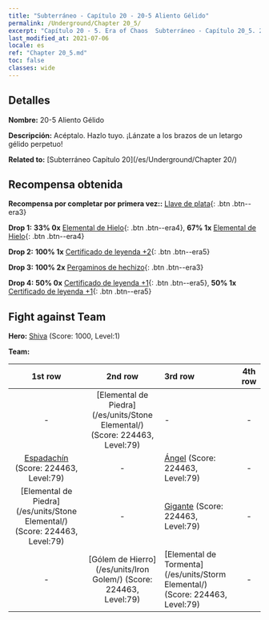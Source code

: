 ```yaml
---
title: "Subterráneo - Capítulo 20 - 20-5 Aliento Gélido"
permalink: /Underground/Chapter 20_5/
excerpt: "Capítulo 20 - 5. Era of Chaos  Subterráneo - Capítulo 20_5. 20-5 Aliento Gélido"
last_modified_at: 2021-07-06
locale: es
ref: "Chapter 20_5.md"
toc: false
classes: wide
---
```


## Detalles

 **Nombre:** 20-5 Aliento Gélido

 **Descripción:** Acéptalo. Hazlo tuyo. ¡Lánzate a los brazos de un letargo gélido perpetuo!

 **Related to:** [Subterráneo Capítulo 20](/es/Underground/Chapter 20/)

## Recompensa obtenida

 **Recompensa por completar por primera vez::** [Llave de plata](/ItemsES/con_693/){: .btn .btn--era3}

 **Drop 1:** **33% 0x** [Elemental de Hielo](/ItemsES/unt_264/){: .btn .btn--era4}, **67% 1x** [Elemental de Hielo](/ItemsES/unt_264/){: .btn .btn--era4}

 **Drop 2:** **100% 1x** [Certificado de leyenda +2](/ItemsES/mat_81/){: .btn .btn--era5}

 **Drop 3:** **100% 2x** [Pergaminos de hechizo](/ItemsES/con_694/){: .btn .btn--era3}

 **Drop 4:** **50% 0x** [Certificado de leyenda +1](/ItemsES/mat_74/){: .btn .btn--era5}, **50% 1x** [Certificado de leyenda +1](/ItemsES/mat_74/){: .btn .btn--era5}


## Fight against Team
 **Hero:** [Shiva](/es/heroes/Shiva/) (Score: 1000, Level:1)

 **Team:**


  | 1st row | 2nd row | 3rd row | 4th row |
  |:----:|:----:|:----|:----:|
  | - | [Elemental de Piedra](/es/units/Stone Elemental/) (Score: 224463, Level:79)  | - | - |
  | [Espadachín](/es/units/Swordsman/) (Score: 224463, Level:79)  | - | [Ángel](/es/units/Angel/) (Score: 224463, Level:79)  | - |
  | [Elemental de Piedra](/es/units/Stone Elemental/) (Score: 224463, Level:79)  | - | [Gigante](/es/units/Giant/) (Score: 224463, Level:79)  | - |
  | - | [Gólem de Hierro](/es/units/Iron Golem/) (Score: 224463, Level:79)  | [Elemental de Tormenta](/es/units/Storm Elemental/) (Score: 224463, Level:79)  | - |


